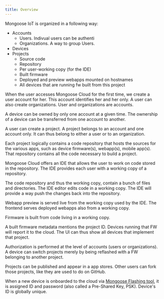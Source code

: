 ```yaml
---
title: Overview
---
```


Mongoose IoT is organized in a following way:

- Accounts
   - Users. Indivual users can be authenti
   - Organizations. A way to group Users.
- Devices
- Projects
   - Source code
   - Repository
   - Per user-working copy (for the IDE)
   - Built firmware
   - Deployed and preview webapps mounted on hostnames
   - All devices that are running fw built from this project

When the user accesses Mongoose Cloud for the first time, we create a user
account for her. This account identifies her and her only. A user can also
create organizations. User and organizations are accounts.

A device can be owned by only one account at a given time.
The ownership of a device can be transferred from one account to another.

A user can create a project. A project belongs to an account and one account
only. It can thus belong to either a user or to an organization.

Each project logically contains a code repository that hosts the sources
for the various apps, such as device firmware(s), webapp(s), mobile app(s).
That repository contains all the code necessary to build a project.

Mongoose Cloud offers an IDE that allows the user to work on code stored
in the repository. The IDE provides each user with a working copy of a
repository.

The code repository and thus the working copy, contain a bunch of files and
directories. The IDE editor edits code in a working copy.
The IDE will provide a way push the changes back into the repository.

Webapp preview is served live from the working copy used by the IDE.
The frontend serves deployed webapps also from a working copy.

Firmware is built from code living in a working copy.

A built firmware metadata mentions the project ID. Devices running that FW
will report it to the cloud. The UI can thus show all devices that implement
that project.

Authorization is performed at the level of accounts (users or organizations).
A device can switch projects merely by being reflashed with a FW belonging to
another project.

Projects can be published and appear in a app stores.
Other users can fork those projects, like they are used to do on GitHub.

When a new device is onboarded to the cloud via
[Mongoose Flashing tool](https://github.com/cesanta/mft), it is assigned
ID and password (also called a Pre-Shared Key, PSK). Device's ID is
globally unique.
